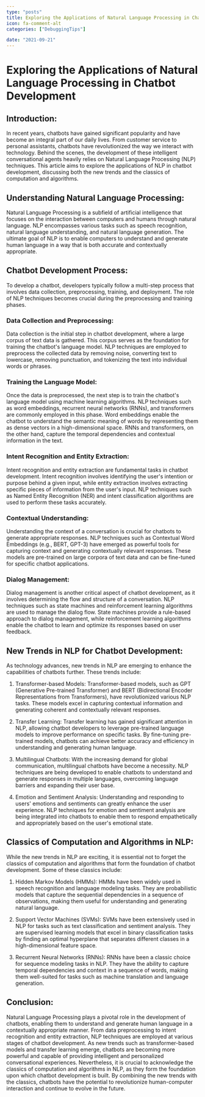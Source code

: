 ```yaml
---
type: "posts"
title: Exploring the Applications of Natural Language Processing in Chatbot Development
icon: fa-comment-alt
categories: ["DebuggingTips"]

date: "2021-09-21"
---
```




# Exploring the Applications of Natural Language Processing in Chatbot Development

## Introduction:
In recent years, chatbots have gained significant popularity and have become an integral part of our daily lives. From customer service to personal assistants, chatbots have revolutionized the way we interact with technology. Behind the scenes, the development of these intelligent conversational agents heavily relies on Natural Language Processing (NLP) techniques. This article aims to explore the applications of NLP in chatbot development, discussing both the new trends and the classics of computation and algorithms.

## Understanding Natural Language Processing:
Natural Language Processing is a subfield of artificial intelligence that focuses on the interaction between computers and humans through natural language. NLP encompasses various tasks such as speech recognition, natural language understanding, and natural language generation. The ultimate goal of NLP is to enable computers to understand and generate human language in a way that is both accurate and contextually appropriate.

## Chatbot Development Process:
To develop a chatbot, developers typically follow a multi-step process that involves data collection, preprocessing, training, and deployment. The role of NLP techniques becomes crucial during the preprocessing and training phases.

### Data Collection and Preprocessing:
Data collection is the initial step in chatbot development, where a large corpus of text data is gathered. This corpus serves as the foundation for training the chatbot's language model. NLP techniques are employed to preprocess the collected data by removing noise, converting text to lowercase, removing punctuation, and tokenizing the text into individual words or phrases.

### Training the Language Model:
Once the data is preprocessed, the next step is to train the chatbot's language model using machine learning algorithms. NLP techniques such as word embeddings, recurrent neural networks (RNNs), and transformers are commonly employed in this phase. Word embeddings enable the chatbot to understand the semantic meaning of words by representing them as dense vectors in a high-dimensional space. RNNs and transformers, on the other hand, capture the temporal dependencies and contextual information in the text.

### Intent Recognition and Entity Extraction:
Intent recognition and entity extraction are fundamental tasks in chatbot development. Intent recognition involves identifying the user's intention or purpose behind a given input, while entity extraction involves extracting specific pieces of information from the user's input. NLP techniques such as Named Entity Recognition (NER) and intent classification algorithms are used to perform these tasks accurately.

### Contextual Understanding:
Understanding the context of a conversation is crucial for chatbots to generate appropriate responses. NLP techniques such as Contextual Word Embeddings (e.g., BERT, GPT-3) have emerged as powerful tools for capturing context and generating contextually relevant responses. These models are pre-trained on large corpora of text data and can be fine-tuned for specific chatbot applications.

### Dialog Management:
Dialog management is another critical aspect of chatbot development, as it involves determining the flow and structure of a conversation. NLP techniques such as state machines and reinforcement learning algorithms are used to manage the dialog flow. State machines provide a rule-based approach to dialog management, while reinforcement learning algorithms enable the chatbot to learn and optimize its responses based on user feedback.

## New Trends in NLP for Chatbot Development:
As technology advances, new trends in NLP are emerging to enhance the capabilities of chatbots further. These trends include:

1. Transformer-based Models: Transformer-based models, such as GPT (Generative Pre-trained Transformer) and BERT (Bidirectional Encoder Representations from Transformers), have revolutionized various NLP tasks. These models excel in capturing contextual information and generating coherent and contextually relevant responses.

2. Transfer Learning: Transfer learning has gained significant attention in NLP, allowing chatbot developers to leverage pre-trained language models to improve performance on specific tasks. By fine-tuning pre-trained models, chatbots can achieve better accuracy and efficiency in understanding and generating human language.

3. Multilingual Chatbots: With the increasing demand for global communication, multilingual chatbots have become a necessity. NLP techniques are being developed to enable chatbots to understand and generate responses in multiple languages, overcoming language barriers and expanding their user base.

4. Emotion and Sentiment Analysis: Understanding and responding to users' emotions and sentiments can greatly enhance the user experience. NLP techniques for emotion and sentiment analysis are being integrated into chatbots to enable them to respond empathetically and appropriately based on the user's emotional state.

## Classics of Computation and Algorithms in NLP:
While the new trends in NLP are exciting, it is essential not to forget the classics of computation and algorithms that form the foundation of chatbot development. Some of these classics include:

1. Hidden Markov Models (HMMs): HMMs have been widely used in speech recognition and language modeling tasks. They are probabilistic models that capture the sequential dependencies in a sequence of observations, making them useful for understanding and generating natural language.

2. Support Vector Machines (SVMs): SVMs have been extensively used in NLP for tasks such as text classification and sentiment analysis. They are supervised learning models that excel in binary classification tasks by finding an optimal hyperplane that separates different classes in a high-dimensional feature space.

3. Recurrent Neural Networks (RNNs): RNNs have been a classic choice for sequence modeling tasks in NLP. They have the ability to capture temporal dependencies and context in a sequence of words, making them well-suited for tasks such as machine translation and language generation.

## Conclusion:
Natural Language Processing plays a pivotal role in the development of chatbots, enabling them to understand and generate human language in a contextually appropriate manner. From data preprocessing to intent recognition and entity extraction, NLP techniques are employed at various stages of chatbot development. As new trends such as transformer-based models and transfer learning emerge, chatbots are becoming more powerful and capable of providing intelligent and personalized conversational experiences. Nevertheless, it is crucial to acknowledge the classics of computation and algorithms in NLP, as they form the foundation upon which chatbot development is built. By combining the new trends with the classics, chatbots have the potential to revolutionize human-computer interaction and continue to evolve in the future.